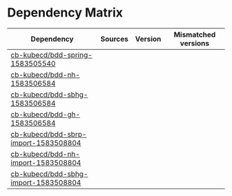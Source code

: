 # Dependency Matrix

Dependency | Sources | Version | Mismatched versions
---------- | ------- | ------- | -------------------
[cb-kubecd/bdd-spring-1583505540](https://github.com/cb-kubecd/bdd-spring-1583505540.git) |  | []() | 
[cb-kubecd/bdd-nh-1583506584](https://github.com/cb-kubecd/bdd-nh-1583506584.git) |  | []() | 
[cb-kubecd/bdd-sbhg-1583506584](https://github.com/cb-kubecd/bdd-sbhg-1583506584.git) |  | []() | 
[cb-kubecd/bdd-gh-1583506584](https://github.com/cb-kubecd/bdd-gh-1583506584.git) |  | []() | 
[cb-kubecd/bdd-sbrp-import-1583508804](https://github.com/cb-kubecd/bdd-sbrp-import-1583508804.git) |  | []() | 
[cb-kubecd/bdd-nh-import-1583508804](https://github.com/cb-kubecd/bdd-nh-import-1583508804.git) |  | []() | 
[cb-kubecd/bdd-sbhg-import-1583508804](https://github.com/cb-kubecd/bdd-sbhg-import-1583508804.git) |  | []() | 

